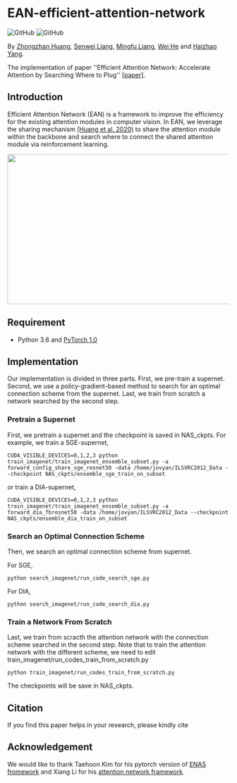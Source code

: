 # EAN-efficient-attention-network
![GitHub](https://img.shields.io/github/license/gbup-group/DIANet.svg)
![GitHub](https://img.shields.io/badge/gbup-%E7%A8%B3%E4%BD%8F-blue.svg)

By [Zhongzhan Huang](https://github.com/dedekinds), [Senwei Liang](https://leungsamwai.github.io), [Mingfu Liang](https://wuyujack.github.io/), [Wei He](https://github.com/erichhhhho) and [Haizhao Yang](https://haizhaoyang.github.io/).

The implementation of paper ''Efficient Attention Network: Accelerate Attention by Searching Where to Plug'' [[paper]](https://arxiv.org/abs/2011.14058). 

## Introduction
Efficient Attention Network (EAN) is a framework to improve the efficiency for the existing attention modules in computer vision. In EAN, we leverage the sharing mechanism [(Huang et al. 2020)](https://arxiv.org/pdf/1905.10671.pdf) to share the attention module within the backbone and search where to connect the shared attention module via reinforcement learning. 

<p align="center">
  <img src="https://github.com/gbup-group/EAN-efficient-attention-network/blob/main/image/qpt.jpg" width = "630" height = "340">
</p>

## Requirement
* Python 3.6 and [PyTorch 1.0](http://pytorch.org/)

## Implementation
Our implementation is divided in three parts. First, we pre-train a supernet. Second, we use a policy-gradient-based method to search for an optimal connection scheme from the supernet. Last, we train from scratch a network searched by the second step. 

### Pretrain a Supernet
First, we pretrain a supernet and the checkpoint is saved in NAS_ckpts. For example, we train a SGE-supernet, 
```
CUDA_VISIBLE_DEVICES=0,1,2,3 python train_imagenet/train_imagenet_ensemble_subset.py -a forward_config_share_sge_resnet50 -data /home/jovyan/ILSVRC2012_Data --checkpoint NAS_ckpts/ensemble_sge_train_on_subset
```
or train a DIA-supernet, 
```
CUDA_VISIBLE_DEVICES=0,1,2,3 python train_imagenet/train_imagenet_ensemble_subset.py -a forward_dia_fbresnet50 -data /home/jovyan/ILSVRC2012_Data --checkpoint NAS_ckpts/ensemble_dia_train_on_subset
```

### Search an Optimal Connection Scheme
Then, we search an optimal connection scheme from supernet. 


For SGE,
```
python search_imagenet/run_code_search_sge.py
```
For DIA,
```
python search_imagenet/run_code_search_dia.py
```


### Train a Network From Scratch
Last, we train from scracth the attention network with the connection scheme searched in the second step. Note that to train the attention network with the different scheme, we need to edit train_imagenet/run_codes_train_from_scratch.py
```
python train_imagenet/run_codes_train_from_scratch.py
```
The checkpoints will be save in NAS_ckpts.

## Citation
If you find this paper helps in your research, please kindly cite 
## Acknowledgement
We would like to thank Taehoon Kim for his pytorch version of [ENAS fromework](https://github.com/carpedm20/ENAS-pytorch) and Xiang Li for his [attention network framework](https://github.com/implus/PytorchInsight). 
